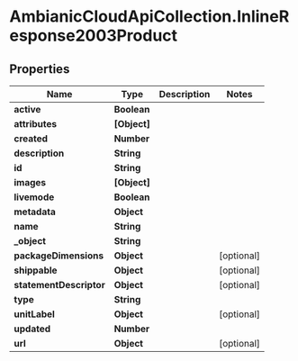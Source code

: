 # AmbianicCloudApiCollection.InlineResponse2003Product

## Properties

Name | Type | Description | Notes
------------ | ------------- | ------------- | -------------
**active** | **Boolean** |  | 
**attributes** | **[Object]** |  | 
**created** | **Number** |  | 
**description** | **String** |  | 
**id** | **String** |  | 
**images** | **[Object]** |  | 
**livemode** | **Boolean** |  | 
**metadata** | **Object** |  | 
**name** | **String** |  | 
**_object** | **String** |  | 
**packageDimensions** | **Object** |  | [optional] 
**shippable** | **Object** |  | [optional] 
**statementDescriptor** | **Object** |  | [optional] 
**type** | **String** |  | 
**unitLabel** | **Object** |  | [optional] 
**updated** | **Number** |  | 
**url** | **Object** |  | [optional] 


